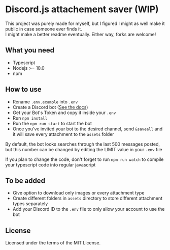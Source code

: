 # Discord.js attachement saver (WIP)

This project was purely made for myself, but I figured I might as well make it public in case someone ever finds it.  
I might make a better readme eventually. Either way, forks are welcome!

## What you need
- Typescript
- Nodejs >= 10.0
- npm

## How to use

- Rename `.env.example` into `.env`
- Create a Discord bot ([See the docs](https://discord.com/developers/docs/intro))
- Get your Bot's Token and copy it inside your `.env`
- Run `npm install`
- Run the `npm run start` to start the bot
- Once you've invited your bot to the desired channel, send `&saveall` and it will save every attachment to the `assets` folder  
  
  
By default, the bot looks searches through the last 500 messages posted, but this number can be changed by editing the LIMIT value in your `.env` file  


If you plan to change the code, don't forget to run `npm run watch` to compile your typescript code into regular javascript

## To be added

- Give option to download only images or every attachment type
- Create different folders in `assets` directory to store different attachment types separately 
- Add your Discord ID to the `.env` file to only allow your account to use the bot
  
  
## License

Licensed under the terms of the MIT License.
